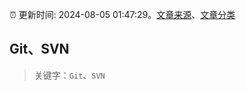 :alarm_clock: 更新时间: 2024-08-05 01:47:29。[文章来源](/README.md)、[文章分类](/TAGS.md)

## Git、SVN


> 关键字：`Git`、`SVN`



